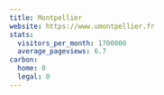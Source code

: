```yaml
---
title: Montpellier
website: https://www.umontpellier.fr
stats:
  visitors_per_month: 1700000
  average_pageviews: 6.7
carbon:
  home: 0
  legal: 0
---
```

